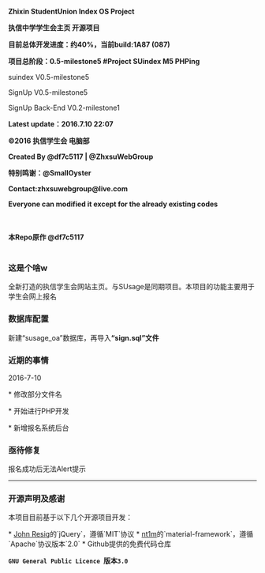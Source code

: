﻿<b>Zhixin StudentUnion Index OS Project </b>

<b>执信中学学生会主页 开源项目 </b>

<b>目前总体开发进度：约40%，当前build:1A87 (087)</b>

<b>项目总阶段：0.5-milestone5 #Project SUindex M5 PHPing</b>


<p>suindex V0.5-milestone5</p>
<p>SignUp V0.5-milestone5</p>
<p>SignUp Back-End V0.2-milestone1</p>
<p><b>Latest update：2016.7.10 22:07</b></p>
<b>©2016 执信学生会 电脑部</b>
<p>  </p>
<b>Created By @df7c5117 | @ZhxsuWebGroup</b>
<p>  </p>
<b>特别鸣谢：@SmallOyster</b>
<p>  </p>
<b>Contact:zhxsuwebgroup@live.com</b>
<p>  </p>
<b>Everyone can modified it except for the already existing codes </b>
<p>  </p>
<br></br>
<b>本Repo原作 @df7c5117</b>
<br></br>
<h3>这是个啥w</h3>
  <p>全新打造的执信学生会网站主页。与SUsage是同期项目。本项目的功能主要用于学生会网上报名</p>
<h3>数据库配置</h3>
  <p>新建“susage_oa”数据库，再导入<b>“sign.sql”文件</b></p>
<h3>近期的事情</h3>
  <p>2016-7-10</p>
  <p>* 修改部分文件名</p>
  <p>* 开始进行PHP开发</p>
  <p>* 新增报名系统后台</p>
<h3>亟待修复</h3>
  <p>报名成功后无法Alert提示</p>
<hr>
<h3>开源声明及感谢</h3>
  <p>本项目目前基于以下几个开源项目开发：</p>
* <a href="https://jquery.org/" target="_blank">John Resig</a>的`jQuery`，遵循`MIT`协议
* <a href="https://github.com/nt1m/material-framework/" target="_blank">nt1m</a>的`material-framework`，遵循`Apache`协议版本`2.0`
* Github提供的免费代码仓库


**`GNU General Public Licence `版本`3.0`**
